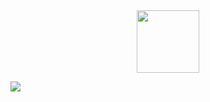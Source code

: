 <div id="header" align="center">
  <img src="https://media.giphy.com/media/YrTJKOe0FhQJAUXTyp/giphy.gif" width="100"/>
</div>


[![](http://yulab-smu.top/images/yulab-background-v2.png)](https://yulab-smu.top)

